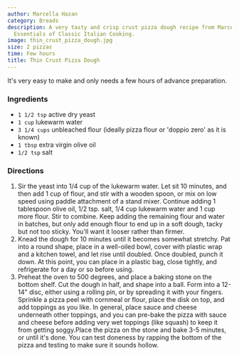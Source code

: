 ```yaml
---
author: Marcella Hazan
category: Breads
description: A very tasty and crisp crust pizza dough recipe from Marcella Hazan's
  Essentials of Classic Italian Cooking.
image: thin_crust_pizza_dough.jpg
size: 2 pizzas
time: Few hours
title: Thin Crust Pizza Dough
---
```


It's very easy to make and only needs a few hours of advance preparation.

### Ingredients

* `1 1/2 tsp` active dry yeast
* `1 cup` lukewarm water
* `3 1/4 cups` unbleached flour (ideally pizza flour or 'doppio zero' as it is known)
* `1 tbsp` extra virgin olive oil
* `1/2 tsp` salt

### Directions

1. Sir the yeast into 1/4 cup of the lukewarm water. Let sit 10 minutes, and then add 1 cup of flour, and stir with a wooden spoon, or mix on low speed using paddle attachment of a stand mixer. Continue adding 1 tablespoon olive oil, 1/2 tsp. salt, 1/4 cup lukewarm water and 1 cup more flour. Stir to combine. Keep adding the remaining flour and water in batches, but only add enough flour to end up in a soft dough, tacky but not too sticky. You'll want it looser rather than firmer.
2. Knead the dough for 10 minutes until it becomes somewhat stretchy. Pat into a round shape, place in a well-oiled bowl, cover with plastic wrap and a kitchen towel, and let rise until doubled. Once doubled, punch it down. At this point, you can place in a plastic bag, close tightly, and refrigerate for a day or so before using.
3. Preheat the oven to 500 degrees, and place a baking stone on the bottom shelf. Cut the dough in half, and shape into a ball. Form into a 12-14" disc, either using a rolling pin, or by spreading it with your fingers. Sprinkle a pizza peel with cornmeal or flour, place the disk on top, and add toppings as you like. In general, place sauce and cheese underneath other toppings, and you can pre-bake the pizza with sauce and cheese before adding very wet toppings (like squash) to keep it from getting soggy.Place the pizza on the stone and bake 3-5 minutes, or until it's done. You can test doneness by rapping the bottom of the pizza and testing to make sure it sounds hollow.
